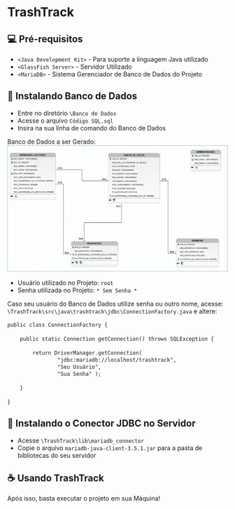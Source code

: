 # TrashTrack

## 💻 Pré-requisitos

- `<Java Development Kit>` - Para suporte a linguagem Java utilizado
- `<GlassFish Server>` - Servidor Utilizado
- `<MariaDB>` - Sistema Gerenciador de Banco de Dados do Projeto

## 🚀 Instalando Banco de Dados

- Entre no diretório `\Banco de Dados`
- Acesse o arquivo `Código SQL.sql`
- Insira na sua linha de comando do Banco de Dados

Banco de Dados a ser Gerado:
<img src="Banco de Dados/imagemBancoLogico.png" alt="Visualização Lógica do Banco de Dados">

- Usuário utilizado no Projeto: `root`
- Senha utilizada no Projeto: `* Sem Senha *`

Caso seu usuário do Banco de Dados utilize senha ou outro nome, acesse: `\TrashTrack\src\java\trashtrack\jdbc\ConnectionFactory.java` e altere:

```
public class ConnectionFactory {
    
    public static Connection getConnection() throws SQLException {
        
        return DriverManager.getConnection( 
                "jdbc:mariadb://localhost/trashtrack",
                "Seu Usuário",
                "Sua Senha" );
        
    }
    
}
```

## 🤝 Instalando o Conector JDBC no Servidor

- Acesse `\TrashTrack\lib\mariadb_connector` 
- Copie o arquivo `mariadb-java-client-3.5.1.jar` para a pasta de bibliotecas do seu servidor

## ☕ Usando TrashTrack

Após isso, basta executar o projeto em sua Máquina!